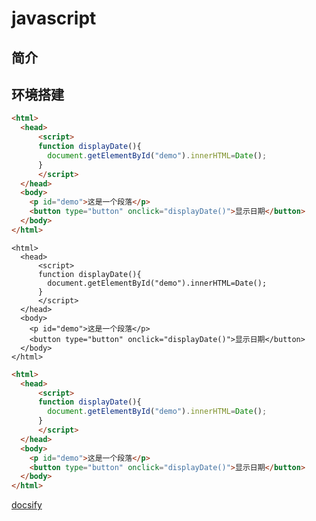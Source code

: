 # javascript

## 简介

## 环境搭建
```markdown
<html>
  <head>
      <script>
      function displayDate(){
        document.getElementById("demo").innerHTML=Date();
      }
      </script>
  </head>
  <body>
    <p id="demo">这是一个段落</p>
    <button type="button" onclick="displayDate()">显示日期</button>
  </body>
</html>
```
    <html>
      <head>
          <script>
          function displayDate(){
            document.getElementById("demo").innerHTML=Date();
          }
          </script>
      </head>
      <body>
        <p id="demo">这是一个段落</p>
        <button type="button" onclick="displayDate()">显示日期</button>
      </body>
    </html>
    
```html
<html>
  <head>
      <script>
      function displayDate(){
        document.getElementById("demo").innerHTML=Date();
      }
      </script>
  </head>
  <body>
    <p id="demo">这是一个段落</p>
    <button type="button" onclick="displayDate()">显示日期</button>
  </body>
</html>

```

<!--文件嵌入-->
[docsify](docsify.md ':include')